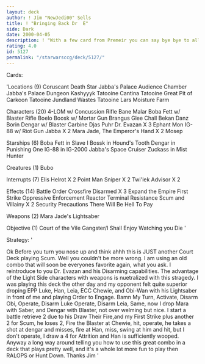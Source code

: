 ```yaml
---
layout: deck
author: ! Jim "NewJedi00" Sells
title: ! "Bringing Back Dr  E"
side: Dark
date: 2000-04-05
description: ! "With a few card from Premeir you can say bye bye to all those nasty EPP's"
rating: 4.0
id: 5127
permalink: "/starwarsccg/deck/5127/"
---
```

Cards: 

'Locations (9)
Coruscant
Death Star
Jabba's Palace Audience Chamber
Jabba's Palace Dungeon
Kashyyyk
Tatooine Cantina
Tatooine Great Pit of Carkoon
Tatooine Jundland Wastes
Tatooine Lars Moisture Farm

Characters (20)
4-LOM w/ Concussion Rifle
Bane Malar
Boba Fett w/ Blaster Rifle
Boelo
Boosk w/ Mortar Gun
Brangus Glee
Chall Bekan
Danz Borin
Dengar w/ Blaster Carbine
Djas Puhr
Dr. Evazan X 3
Ephant Mon
IG-88 w/ Riot Gun
Jabba X 2
Mara Jade, The Emperor's Hand X 2
Mosep

Starships (6)
Boba Fett in Slave I
Bossk in Hound's Tooth
Dengar in Punishing One
IG-88 in IG-2000
Jabba's Space Cruiser
Zuckass in Mist Hunter

Creatures (1)
Bubo

Interrupts (7)
Elis Helrot X 2
Point Man
Sniper X 2
Twi'lek Advisor X 2

Effects (14)
Battle Order
Crossfire
Disarmed X 3
Expand the Empire
First Strike
Oppressive Enforcement
Reactor Terminal
Resistance
Scum and Villainy X 2
Security Precautions
There Will Be Hell To Pay

Weapons (2)
Mara Jade's Lightsaber

Objective (1)
Court of the Vile Gangster/I Shall Enjoy Watching you Die '

Strategy: '

Ok Before you turn you nose up and think ahhh this is JUST another Court Deck playing Scum. Well you couldn't be more wrong. I am using an old combo that will soon be everyones favorite again, what you ask. I reintroduce to you Dr. Evazan and his Disarming capabilities. The advantage of the Light Side characters with weapons is nuetralized with this stragedy. I was playing this deck the other day and my opponent felt quite superior droping EPP Luke, Han, Leia, ECC Chewie, and Obi-Wan with his Lightsaber in front of me and playing Order to Engage. Bamn My Turn, Activate, Disarm Obi, Operate, Disarm Luke Operate, Disarm Leia, Same, now I drop Mara with Saber, and Dengar with Blaster, not over welming but nice. I start a battle retrieve 2 due to his Draw Their Fire,and my First Strike plus another 2 for Scum, he loses 2, Fire the Blaster at Chewie, hit, operate, he takes a shot at dengar and misses, fire at Han, miss, swing at him and hit, but I don't operate, I draw a 4 for Attrition and Han is sufficiently wooped. Anyway a long way around telling you how to use this great combo in a deck that plays pretty well, and it's a whole lot more fun to play then RALOPS or Hunt Down.
Thanks
Jim '
